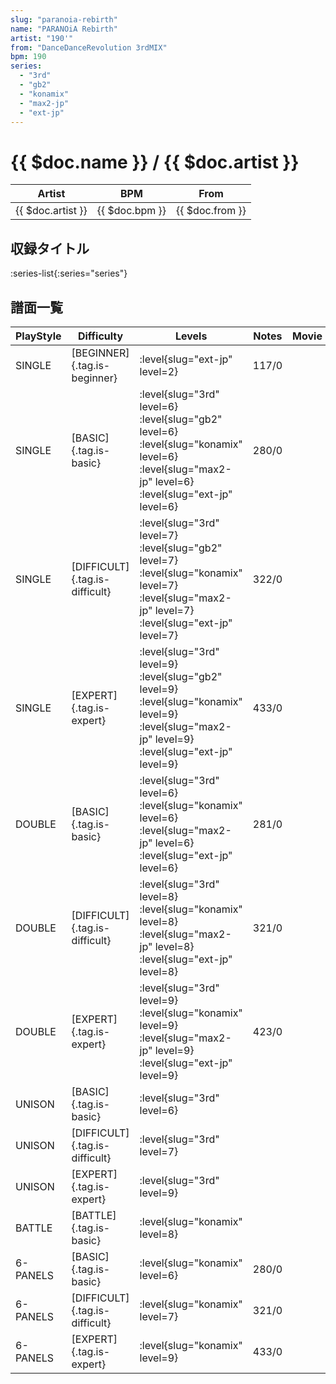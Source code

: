 ```yaml
---
slug: "paranoia-rebirth"
name: "PARANOiA Rebirth"
artist: "190'"
from: "DanceDanceRevolution 3rdMIX"
bpm: 190
series:
  - "3rd"
  - "gb2"
  - "konamix"
  - "max2-jp"
  - "ext-jp"
---
```


# {{ $doc.name }} / {{ $doc.artist }}

|Artist|BPM|From|
|------|---|----|
|{{ $doc.artist }}|{{ $doc.bpm }}|{{ $doc.from }}|

## 収録タイトル

:series-list{:series="series"}

## 譜面一覧

|PlayStyle|Difficulty|Levels|Notes|Movie|
|---------|----------|------|-----|-----|
|SINGLE|[BEGINNER]{.tag.is-beginner}|<div class="field is-grouped is-grouped-multiline">:level{slug="ext-jp" level=2}</div>|117/0||
|SINGLE|[BASIC]{.tag.is-basic}|<div class="field is-grouped is-grouped-multiline">:level{slug="3rd" level=6} :level{slug="gb2" level=6} :level{slug="konamix" level=6} :level{slug="max2-jp" level=6} :level{slug="ext-jp" level=6}</div>|280/0||
|SINGLE|[DIFFICULT]{.tag.is-difficult}|<div class="field is-grouped is-grouped-multiline">:level{slug="3rd" level=7} :level{slug="gb2" level=7} :level{slug="konamix" level=7} :level{slug="max2-jp" level=7} :level{slug="ext-jp" level=7}</div>|322/0||
|SINGLE|[EXPERT]{.tag.is-expert}|<div class="field is-grouped is-grouped-multiline">:level{slug="3rd" level=9} :level{slug="gb2" level=9} :level{slug="konamix" level=9} :level{slug="max2-jp" level=9} :level{slug="ext-jp" level=9}</div>|433/0||
|DOUBLE|[BASIC]{.tag.is-basic}|<div class="field is-grouped is-grouped-multiline">:level{slug="3rd" level=6} :level{slug="konamix" level=6} :level{slug="max2-jp" level=6} :level{slug="ext-jp" level=6}</div>|281/0||
|DOUBLE|[DIFFICULT]{.tag.is-difficult}|<div class="field is-grouped is-grouped-multiline">:level{slug="3rd" level=8} :level{slug="konamix" level=8} :level{slug="max2-jp" level=8} :level{slug="ext-jp" level=8}</div>|321/0||
|DOUBLE|[EXPERT]{.tag.is-expert}|<div class="field is-grouped is-grouped-multiline">:level{slug="3rd" level=9} :level{slug="konamix" level=9} :level{slug="max2-jp" level=9} :level{slug="ext-jp" level=9}</div>|423/0||
|UNISON|[BASIC]{.tag.is-basic}|<div class="field is-grouped is-grouped-multiline">:level{slug="3rd" level=6}</div>|||
|UNISON|[DIFFICULT]{.tag.is-difficult}|<div class="field is-grouped is-grouped-multiline">:level{slug="3rd" level=7}</div>|||
|UNISON|[EXPERT]{.tag.is-expert}|<div class="field is-grouped is-grouped-multiline">:level{slug="3rd" level=9}</div>|||
|BATTLE|[BATTLE]{.tag.is-basic}|<div class="field is-grouped is-grouped-multiline">:level{slug="konamix" level=8}</div>|||
|6-PANELS|[BASIC]{.tag.is-basic}|<div class="field is-grouped is-grouped-multiline">:level{slug="konamix" level=6}</div>|280/0||
|6-PANELS|[DIFFICULT]{.tag.is-difficult}|<div class="field is-grouped is-grouped-multiline">:level{slug="konamix" level=7}</div>|321/0||
|6-PANELS|[EXPERT]{.tag.is-expert}|<div class="field is-grouped is-grouped-multiline">:level{slug="konamix" level=9}</div>|433/0||
